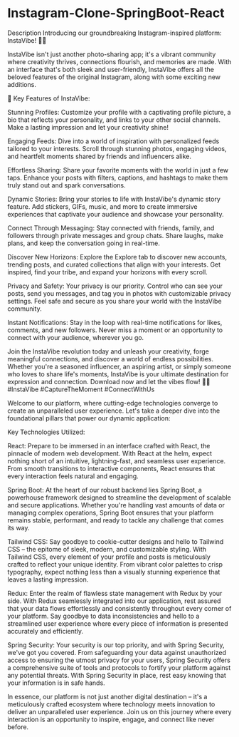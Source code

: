 # Instagram-Clone-SpringBoot-React
Description
Introducing our groundbreaking Instagram-inspired platform: InstaVibe! 📸✨

InstaVibe isn't just another photo-sharing app; it's a vibrant community where creativity thrives, connections flourish, and memories are made. With an interface that's both sleek and user-friendly, InstaVibe offers all the beloved features of the original Instagram, along with some exciting new additions.

🌟 Key Features of InstaVibe:

Stunning Profiles: Customize your profile with a captivating profile picture, a bio that reflects your personality, and links to your other social channels. Make a lasting impression and let your creativity shine!

Engaging Feeds: Dive into a world of inspiration with personalized feeds tailored to your interests. Scroll through stunning photos, engaging videos, and heartfelt moments shared by friends and influencers alike.

Effortless Sharing: Share your favorite moments with the world in just a few taps. Enhance your posts with filters, captions, and hashtags to make them truly stand out and spark conversations.

Dynamic Stories: Bring your stories to life with InstaVibe's dynamic story feature. Add stickers, GIFs, music, and more to create immersive experiences that captivate your audience and showcase your personality.

Connect Through Messaging: Stay connected with friends, family, and followers through private messages and group chats. Share laughs, make plans, and keep the conversation going in real-time.

Discover New Horizons: Explore the Explore tab to discover new accounts, trending posts, and curated collections that align with your interests. Get inspired, find your tribe, and expand your horizons with every scroll.

Privacy and Safety: Your privacy is our priority. Control who can see your posts, send you messages, and tag you in photos with customizable privacy settings. Feel safe and secure as you share your world with the InstaVibe community.

Instant Notifications: Stay in the loop with real-time notifications for likes, comments, and new followers. Never miss a moment or an opportunity to connect with your audience, wherever you go.

Join the InstaVibe revolution today and unleash your creativity, forge meaningful connections, and discover a world of endless possibilities. Whether you're a seasoned influencer, an aspiring artist, or simply someone who loves to share life's moments, InstaVibe is your ultimate destination for expression and connection. Download now and let the vibes flow! 🚀📸 #InstaVibe #CaptureTheMoment #ConnectWithUs 


Welcome to our platform, where cutting-edge technologies converge to create an unparalleled user experience. Let's take a deeper dive into the foundational pillars that power our dynamic application:

Key Technologies Utilized:

React:
Prepare to be immersed in an interface crafted with React, the pinnacle of modern web development. With React at the helm, expect nothing short of an intuitive, lightning-fast, and seamless user experience. From smooth transitions to interactive components, React ensures that every interaction feels natural and engaging.

Spring Boot:
At the heart of our robust backend lies Spring Boot, a powerhouse framework designed to streamline the development of scalable and secure applications. Whether you're handling vast amounts of data or managing complex operations, Spring Boot ensures that your platform remains stable, performant, and ready to tackle any challenge that comes its way.

Tailwind CSS:
Say goodbye to cookie-cutter designs and hello to Tailwind CSS – the epitome of sleek, modern, and customizable styling. With Tailwind CSS, every element of your profile and posts is meticulously crafted to reflect your unique identity. From vibrant color palettes to crisp typography, expect nothing less than a visually stunning experience that leaves a lasting impression.

Redux:
Enter the realm of flawless state management with Redux by your side. With Redux seamlessly integrated into our application, rest assured that your data flows effortlessly and consistently throughout every corner of your platform. Say goodbye to data inconsistencies and hello to a streamlined user experience where every piece of information is presented accurately and efficiently.

Spring Security:
Your security is our top priority, and with Spring Security, we've got you covered. From safeguarding your data against unauthorized access to ensuring the utmost privacy for your users, Spring Security offers a comprehensive suite of tools and protocols to fortify your platform against any potential threats. With Spring Security in place, rest easy knowing that your information is in safe hands.

In essence, our platform is not just another digital destination – it's a meticulously crafted ecosystem where technology meets innovation to deliver an unparalleled user experience. Join us on this journey where every interaction is an opportunity to inspire, engage, and connect like never before.
